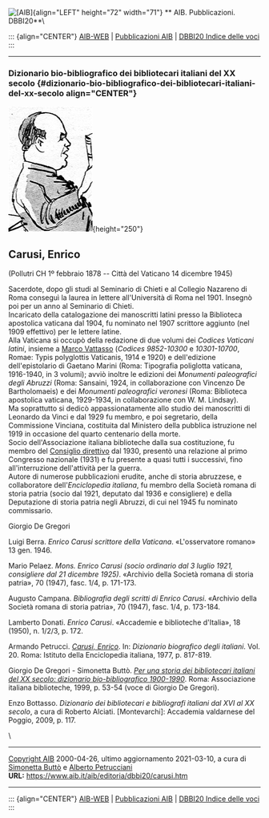 ![\[AIB\]](/aib/wi/aibv72.gif){align="LEFT" height="72" width="71"}
** AIB. Pubblicazioni. DBBI20**\

::: {align="CENTER"}
[AIB-WEB](/) \| [Pubblicazioni AIB](/pubblicazioni/) \| [DBBI20 Indice
delle voci](dbbi20.htm)
:::

------------------------------------------------------------------------

### Dizionario bio-bibliografico dei bibliotecari italiani del XX secolo {#dizionario-bio-bibliografico-dei-bibliotecari-italiani-del-xx-secolo align="CENTER"}

![\[Ritratto\]](carusi.jpg){height="250"}

## Carusi, Enrico

(Pollutri CH 1º febbraio 1878 -- Città del Vaticano 14 dicembre 1945)

Sacerdote, dopo gli studi al Seminario di Chieti e al Collegio Nazareno
di Roma conseguì la laurea in lettere all\'Università di Roma nel 1901.
Insegnò poi per un anno al Seminario di Chieti.\
Incaricato della catalogazione dei manoscritti latini presso la
Biblioteca apostolica vaticana dal 1904, fu nominato nel 1907 scrittore
aggiunto (nel 1909 effettivo) per le lettere latine.\
Alla Vaticana si occupò della redazione di due volumi dei *Codices
Vaticani latini*, insieme a [Marco Vattasso](vattasso.htm) (*Codices
9852-10300* e *10301-10700*, Romae: Typis polyglottis Vaticanis, 1914 e
1920) e dell\'edizione dell\'epistolario di Gaetano Marini (Roma:
Tipografia poliglotta vaticana, 1916-1940, in 3 volumi); avviò inoltre
le edizioni dei *Monumenti paleografici degli Abruzzi* (Roma: Sansaini,
1924, in collaborazione con Vincenzo De Bartholomaeis) e dei *Monumenti
paleografici veronesi* (Roma: Biblioteca apostolica vaticana, 1929-1934,
in collaborazione con W. M. Lindsay).\
Ma soprattutto si dedicò appassionatamente allo studio dei manoscritti
di Leonardo da Vinci e dal 1929 fu membro, e poi segretario, della
Commissione Vinciana, costituita dal Ministero della pubblica istruzione
nel 1919 in occasione del quarto centenario della morte.\
Socio dell\'Associazione italiana biblioteche dalla sua costituzione, fu
membro del [Consiglio direttivo](/aib/stor/cariche30.htm) dal 1930,
presentò una relazione al primo Congresso nazionale (1931) e fu presente
a quasi tutti i successivi, fino all\'interruzione dell\'attività per la
guerra.\
Autore di numerose pubblicazioni erudite, anche di storia abruzzese, e
collaboratore dell\'*Enciclopedia italiana*, fu membro della Società
romana di storia patria (socio dal 1921, deputato dal 1936 e
consigliere) e della Deputazione di storia patria negli Abruzzi, di cui
nel 1945 fu nominato commissario.

Giorgio De Gregori

Luigi Berra. *Enrico Carusi scrittore della Vaticana*. «L\'osservatore
romano» 13 gen. 1946.

Mario Pelaez. *Mons. Enrico Carusi (socio ordinario dal 3 luglio 1921,
consigliere dal 21 dicembre 1925)*. «Archivio della Società romana di
storia patria», 70 (1947), fasc. 1/4, p. 171-173.

Augusto Campana. *Bibliografia degli scritti di Enrico Carusi*.
«Archivio della Società romana di storia patria», 70 (1947), fasc. 1/4,
p. 173-184.

Lamberto Donati. *Enrico Carusi*. «Accademie e biblioteche d\'Italia»,
18 (1950), n. 1/2/3, p. 172.

Armando Petrucci. *[Carusi,
Enrico](http://www.treccani.it/enciclopedia/enrico-carusi_(Dizionario_Biografico)/)*.
In: *Dizionario biografico degli italiani*. Vol. 20. Roma: Istituto
della Enciclopedia italiana, 1977, p. 817-819.

Giorgio De Gregori - Simonetta Buttò. [*Per una storia dei bibliotecari
italiani del XX secolo: dizionario bio-bibliografico
1900-1990*](/aib/editoria/pub065.htm). Roma: Associazione italiana
biblioteche, 1999, p. 53-54 (voce di Giorgio De Gregori).

Enzo Bottasso. *Dizionario dei bibliotecari e bibliografi italiani dal
XVI al XX secolo*, a cura di Roberto Alciati. \[Montevarchi\]: Accademia
valdarnese del Poggio, 2009, p. 117.

\

------------------------------------------------------------------------

[Copyright AIB](/su-questo-sito/dichiarazione-di-copyright-aib-web/)
2000-04-26, ultimo aggiornamento 2021-03-10, a cura di [Simonetta
Buttò](/aib/redazione3.htm) e [Alberto
Petrucciani](/su-questo-sito/redazione-aib-web/)\
**URL:** https://www.aib.it/aib/editoria/dbbi20/carusi.htm

------------------------------------------------------------------------

::: {align="CENTER"}
[AIB-WEB](/) \| [Pubblicazioni AIB](/pubblicazioni/) \| [DBBI20 Indice
delle voci](dbbi20.htm)
:::
